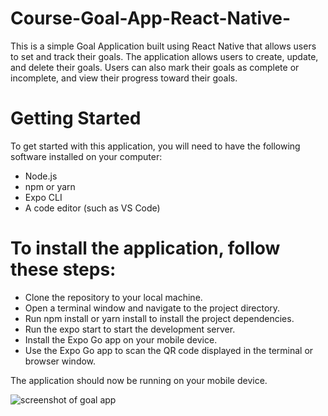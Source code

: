 # Course-Goal-App-React-Native-

This is a simple Goal Application built using React Native that allows users to set and track their goals. The application allows users to create, update, and delete their goals. Users can also mark their goals as complete or incomplete, and view their progress toward their goals.

# Getting Started

To get started with this application, you will need to have the following software installed on your computer:

- Node.js
- npm or yarn
- Expo CLI
- A code editor (such as VS Code)

# To install the application, follow these steps:

- Clone the repository to your local machine.
- Open a terminal window and navigate to the project directory.
- Run npm install or yarn install to install the project dependencies.
- Run the expo start to start the development server.
- Install the Expo Go app on your mobile device.
- Use the Expo Go app to scan the QR code displayed in the terminal or browser window.

The application should now be running on your mobile device.

<img
  src="/path/to/coursegoal.PNG"
  alt="screenshot of goal app"
  title="Course Goals App"
  style="display: inline-block; margin: 0 auto; max-width: 300px">
